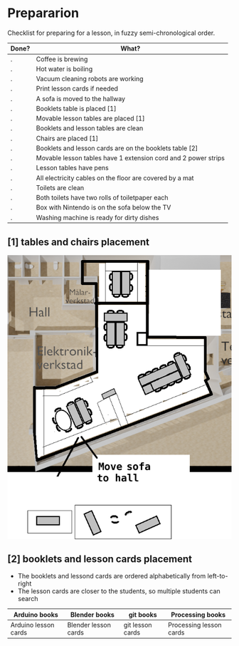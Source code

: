 # Prepararion

Checklist for preparing for a lesson, in fuzzy semi-chronological order.

Done?|What?
-----|-----------------------------------------------
.    |Coffee is brewing
.    |Hot water is boiling
.    |Vacuum cleaning robots are working
.    |Print lesson cards if needed
.    |A sofa is moved to the hallway
.    |Booklets table is placed [1]
.    |Movable lesson tables are placed [1]
.    |Booklets and lesson tables are clean
.    |Chairs are placed [1]
.    |Booklets and lesson cards are on the booklets table [2]
.    |Movable lesson tables have 1 extension cord and 2 power strips
.    |Lesson tables have pens
.    |All electricity cables on the floor are covered by a mat
.    |Toilets are clean
.    |Both toilets have two rolls of toiletpaper each
.    |Box with Nintendo is on the sofa below the TV
.    |Washing machine is ready for dirty dishes

## [1] tables and chairs placement

![](ums_map_with_tables.png)

## [2] booklets and lesson cards placement

 * The booklets and lessond cards are ordered alphabetically from left-to-right
 * The lesson cards are closer to the students, so multiple students can search

Arduino books       |Blender books       |git books       |Processing books
--------------------|--------------------|----------------|-----------------------
Arduino lesson cards|Blender lesson cards|git lesson cards|Processing lesson cards


